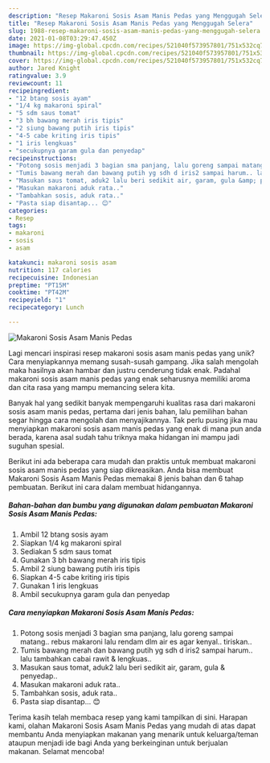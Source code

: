```yaml
---
description: "Resep Makaroni Sosis Asam Manis Pedas yang Menggugah Selera"
title: "Resep Makaroni Sosis Asam Manis Pedas yang Menggugah Selera"
slug: 1988-resep-makaroni-sosis-asam-manis-pedas-yang-menggugah-selera
date: 2021-01-08T03:29:47.450Z
image: https://img-global.cpcdn.com/recipes/521040f573957801/751x532cq70/makaroni-sosis-asam-manis-pedas-foto-resep-utama.jpg
thumbnail: https://img-global.cpcdn.com/recipes/521040f573957801/751x532cq70/makaroni-sosis-asam-manis-pedas-foto-resep-utama.jpg
cover: https://img-global.cpcdn.com/recipes/521040f573957801/751x532cq70/makaroni-sosis-asam-manis-pedas-foto-resep-utama.jpg
author: Jared Knight
ratingvalue: 3.9
reviewcount: 11
recipeingredient:
- "12 btang sosis ayam"
- "1/4 kg makaroni spiral"
- "5 sdm saus tomat"
- "3 bh bawang merah iris tipis"
- "2 siung bawang putih iris tipis"
- "4-5 cabe kriting iris tipis"
- "1 iris lengkuas"
- "secukupnya garam gula dan penyedap"
recipeinstructions:
- "Potong sosis menjadi 3 bagian sma panjang, lalu goreng sampai matang.. rebus makaroni lalu rendam dlm air es agar kenyal.. tiriskan.."
- "Tumis bawang merah dan bawang putih yg sdh d iris2 sampai harum.. lalu tambahkan cabai rawit &amp; lengkuas.."
- "Masukan saus tomat, aduk2 lalu beri sedikit air, garam, gula &amp; penyedap.."
- "Masukan makaroni aduk rata.."
- "Tambahkan sosis, aduk rata.."
- "Pasta siap disantap... 😊"
categories:
- Resep
tags:
- makaroni
- sosis
- asam

katakunci: makaroni sosis asam 
nutrition: 117 calories
recipecuisine: Indonesian
preptime: "PT15M"
cooktime: "PT42M"
recipeyield: "1"
recipecategory: Lunch

---
```



![Makaroni Sosis Asam Manis Pedas](https://img-global.cpcdn.com/recipes/521040f573957801/751x532cq70/makaroni-sosis-asam-manis-pedas-foto-resep-utama.jpg)

Lagi mencari inspirasi resep makaroni sosis asam manis pedas yang unik? Cara menyiapkannya memang susah-susah gampang. Jika salah mengolah maka hasilnya akan hambar dan justru cenderung tidak enak. Padahal makaroni sosis asam manis pedas yang enak seharusnya memiliki aroma dan cita rasa yang mampu memancing selera kita.



Banyak hal yang sedikit banyak mempengaruhi kualitas rasa dari makaroni sosis asam manis pedas, pertama dari jenis bahan, lalu pemilihan bahan segar hingga cara mengolah dan menyajikannya. Tak perlu pusing jika mau menyiapkan makaroni sosis asam manis pedas yang enak di mana pun anda berada, karena asal sudah tahu triknya maka hidangan ini mampu jadi suguhan spesial.


Berikut ini ada beberapa cara mudah dan praktis untuk membuat makaroni sosis asam manis pedas yang siap dikreasikan. Anda bisa membuat Makaroni Sosis Asam Manis Pedas memakai 8 jenis bahan dan 6 tahap pembuatan. Berikut ini cara dalam membuat hidangannya.

<!--inarticleads1-->

##### Bahan-bahan dan bumbu yang digunakan dalam pembuatan Makaroni Sosis Asam Manis Pedas:

1. Ambil 12 btang sosis ayam
1. Siapkan 1/4 kg makaroni spiral
1. Sediakan 5 sdm saus tomat
1. Gunakan 3 bh bawang merah iris tipis
1. Ambil 2 siung bawang putih iris tipis
1. Siapkan 4-5 cabe kriting iris tipis
1. Gunakan 1 iris lengkuas
1. Ambil secukupnya garam gula dan penyedap




<!--inarticleads2-->

##### Cara menyiapkan Makaroni Sosis Asam Manis Pedas:

1. Potong sosis menjadi 3 bagian sma panjang, lalu goreng sampai matang.. rebus makaroni lalu rendam dlm air es agar kenyal.. tiriskan..
1. Tumis bawang merah dan bawang putih yg sdh d iris2 sampai harum.. lalu tambahkan cabai rawit &amp; lengkuas..
1. Masukan saus tomat, aduk2 lalu beri sedikit air, garam, gula &amp; penyedap..
1. Masukan makaroni aduk rata..
1. Tambahkan sosis, aduk rata..
1. Pasta siap disantap... 😊




Terima kasih telah membaca resep yang kami tampilkan di sini. Harapan kami, olahan Makaroni Sosis Asam Manis Pedas yang mudah di atas dapat membantu Anda menyiapkan makanan yang menarik untuk keluarga/teman ataupun menjadi ide bagi Anda yang berkeinginan untuk berjualan makanan. Selamat mencoba!
